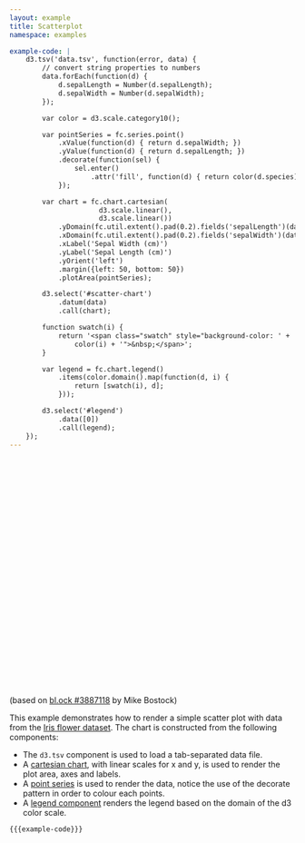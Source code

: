 ```yaml
---
layout: example
title: Scatterplot
namespace: examples

example-code: |
    d3.tsv('data.tsv', function(error, data) {
        // convert string properties to numbers
        data.forEach(function(d) {
            d.sepalLength = Number(d.sepalLength);
            d.sepalWidth = Number(d.sepalWidth);
        });

        var color = d3.scale.category10();

        var pointSeries = fc.series.point()
            .xValue(function(d) { return d.sepalWidth; })
            .yValue(function(d) { return d.sepalLength; })
            .decorate(function(sel) {
                sel.enter()
                    .attr('fill', function(d) { return color(d.species); });
            });

        var chart = fc.chart.cartesian(
                      d3.scale.linear(),
                      d3.scale.linear())
            .yDomain(fc.util.extent().pad(0.2).fields('sepalLength')(data))
            .xDomain(fc.util.extent().pad(0.2).fields('sepalWidth')(data))
            .xLabel('Sepal Width (cm)')
            .yLabel('Sepal Length (cm)')
            .yOrient('left')
            .margin({left: 50, bottom: 50})
            .plotArea(pointSeries);

        d3.select('#scatter-chart')
            .datum(data)
            .call(chart);

        function swatch(i) {
            return '<span class="swatch" style="background-color: ' +
                color(i) + '">&nbsp;</span>';
        }

        var legend = fc.chart.legend()
            .items(color.domain().map(function(d, i) {
                return [swatch(i), d];
            }));

        d3.select('#legend')
            .data([0])
            .call(legend);
    });
---
```


<style>
.example-chart {
    position: relative;
    margin-bottom: 20px;
    width: 100%;
}
#legend {
    position: absolute;
    top: 10px;
    right: 10px;
}
#legend td, #legend th {
    padding: 1px 2px;
}
.swatch {
    width: 10px;
    display: block;
}
</style>

<script>
{{{example-code}}}
</script>

<div class='example-chart'>
    <div id='legend'></div>
    <div id='scatter-chart' style='height: 400px'></div>
</div>

(based on [bl.ock #3887118](http://bl.ocks.org/mbostock/3887118#index.html) by Mike Bostock)

This example demonstrates how to render a simple scatter plot with data from the [Iris flower dataset](https://en.wikipedia.org/wiki/Iris_flower_data_set). The chart is constructed from the following components:

 + The `d3.tsv` component is used to load a tab-separated data file.
 + A [cartesian chart](../../components/chart/cartesian.html), with linear scales for x and y, is used to render the plot area, axes and labels.
 + A [point series](../../components/series/point.html) is used to render the data, notice the use of the decorate pattern in order to colour each points.
 + A [legend component](../../components/chart/legend.html) renders the legend based on the domain of the d3 color scale.

```
{{{example-code}}}
```
